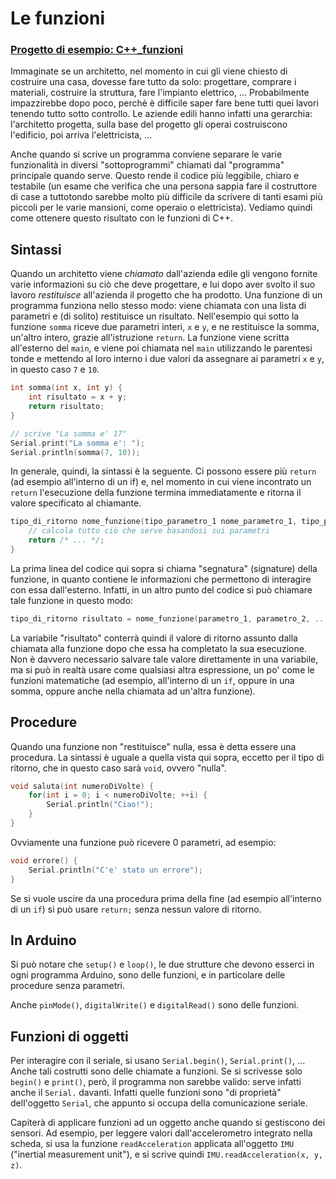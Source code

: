 # Le funzioni

### [Progetto di esempio: C++_funzioni](./C%2B%2B_funzioni/C%2B%2B_funzioni.ino)

Immaginate se un architetto, nel momento in cui gli viene chiesto di costruire una casa, dovesse fare tutto da solo: progettare, comprare i materiali, costruire la struttura, fare l'impianto elettrico, ... Probabilmente impazzirebbe dopo poco, perchè è difficile saper fare bene tutti quei lavori tenendo tutto sotto controllo. Le aziende edili hanno infatti una gerarchia: l'architetto progetta, sulla base del progetto gli operai costruiscono l'edificio, poi arriva l'elettricista, ...

Anche quando si scrive un programma conviene separare le varie funzionalità in diversi "sottoprogrammi" chiamati dal "programma" principale quando serve. Questo rende il codice più leggibile, chiaro e testabile (un esame che verifica che una persona sappia fare il costruttore di case a tuttotondo sarebbe molto più difficile da scrivere di tanti esami più piccoli per le varie mansioni, come operaio o elettricista). Vediamo quindi come ottenere questo risultato con le funzioni di C++.


## Sintassi

Quando un architetto viene *chiamato* dall'azienda edile gli vengono fornite varie informazioni su ciò che deve progettare, e lui dopo aver svolto il suo lavoro *restituisce* all'azienda il progetto che ha prodotto. Una funzione di un programma funziona nello stesso modo: viene chiamata con una lista di parametri e (di solito) restituisce un risultato. Nell'esempio qui sotto la funzione `somma` riceve due parametri interi, `x` e `y`, e ne restituisce la somma, un'altro intero, grazie all'istruzione `return`. La funzione viene scritta all'esterno del `main`, e viene poi chiamata nel `main` utilizzando le parentesi tonde e mettendo al loro interno i due valori da assegnare ai parametri `x` e `y`, in questo caso `7` e `10`.

```cpp
int somma(int x, int y) {
	int risultato = x + y;
	return risultato;
}

// scrive "La somma e' 17"
Serial.print("La somma e': ");
Serial.println(somma(7, 10));
```

In generale, quindi, la sintassi è la seguente. Ci possono essere più `return` (ad esempio all'interno di un if) e, nel momento in cui viene incontrato un `return` l'esecuzione della funzione termina immediatamente e ritorna il valore specificato al chiamante.

```cpp
tipo_di_ritorno nome_funzione(tipo_parametro_1 nome_parametro_1, tipo_parametro_2 nome_parametro_2, ...) {
	// calcola tutto ciò che serve basandosi sui parametri
	return /* ... */;
}
```

La prima linea del codice qui sopra si chiama "segnatura" (signature) della funzione, in quanto contiene le informazioni che permettono di interagire con essa dall'esterno. Infatti, in un altro punto del codice si può chiamare tale funzione in questo modo:

```cpp
tipo_di_ritorno risultato = nome_funzione(parametro_1, parametro_2, ...);
```

La variabile "risultato" conterrà quindi il valore di ritorno assunto dalla chiamata alla funzione dopo che essa ha completato la sua esecuzione. Non è davvero necessario salvare tale valore direttamente in una variabile, ma si può in realtà usare come qualsiasi altra espressione, un po' come le funzioni matematiche (ad esempio, all'interno di un `if`, oppure in una somma, oppure anche nella chiamata ad un'altra funzione).


## Procedure

Quando una funzione non "restituisce" nulla, essa è detta essere una procedura. La sintassi è uguale a quella vista qui sopra, eccetto per il tipo di ritorno, che in questo caso sarà `void`, ovvero "nulla". 

```cpp
void saluta(int numeroDiVolte) {
	for(int i = 0; i < numeroDiVolte; ++i) {
		Serial.println("Ciao!");
	}
}
```

Ovviamente una funzione può ricevere 0 parametri, ad esempio:

```cpp
void errore() {
	Serial.println("C'e' stato un errore");
}
```

Se si vuole uscire da una procedura prima della fine (ad esempio all'interno di un `if`) si può usare `return;` senza nessun valore di ritorno.


## In Arduino

Si può notare che `setup()` e `loop()`, le due strutture che devono esserci in ogni programma Arduino, sono delle funzioni, e in particolare delle procedure senza parametri.

Anche `pinMode()`, `digitalWrite()` e `digitalRead()` sono delle funzioni.


## Funzioni di oggetti

Per interagire con il seriale, si usano `Serial.begin()`, `Serial.print()`, ... Anche tali costrutti sono delle chiamate a funzioni. Se si scrivesse solo `begin()` e `print()`, però, il programma non sarebbe valido: serve infatti anche il `Serial.` davanti. Infatti quelle funzioni sono "di proprietà" dell'oggetto `Serial`, che appunto si occupa della comunicazione seriale.

Capiterà di applicare funzioni ad un oggetto anche quando si gestiscono dei sensori. Ad esempio, per leggere valori dall'accelerometro integrato nella scheda, si usa la funzione `readAcceleration` applicata all'oggetto `IMU` ("inertial measurement unit"), e si scrive quindi `IMU.readAcceleration(x, y, z)`.
